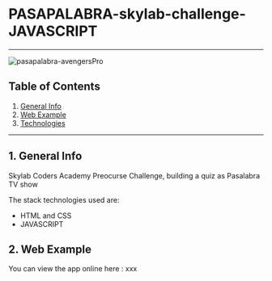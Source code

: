 # PASAPALABRA-skylab-challenge-JAVASCRIPT
***

![pasapalabra-avengersPro](https://user-images.githubusercontent.com/65297719/111344841-08b44d00-867d-11eb-9f40-8d42195e10ae.jpg)

## Table of Contents
1. [General Info](#general-info)
2. [Web Example](#web-example)
3. [Technologies](#technologies)
***


## 1. General Info
Skylab Coders Academy Preocurse Challenge, building a quiz as Pasalabra TV show

The stack technologies used are: 
- HTML and CSS
- JAVASCRIPT

## 2. Web Example
You can view the app online here : 
xxx
